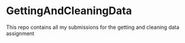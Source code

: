 # GettingAndCleaningData
This repo contains all my submissions for the getting and cleaning data assignment
